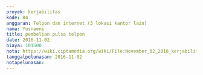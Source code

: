 ```yaml
---
proyek: kerjabilitas
kode: B4
anggaran: Telpon dan internet (3 lokasi kantor lain)
nama: Yusnaeni
title: pembelian pulsa telpon
date: 2016-11-02
biaya: 101500
nota: https://wiki.ciptamedia.org/wiki/File:November_02_2016_kerjabilitas_B4_pulsa_neni.jpg
tanggalpelunasan: 2016-11-02
notapelunasan:
---
```

